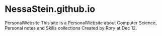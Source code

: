 # NessaStein.github.io
PersonalWebsite
This site is a PersonalWebsite about Computer Science, Personal notes and Skills collections
Created by Rory at Dec 12.
